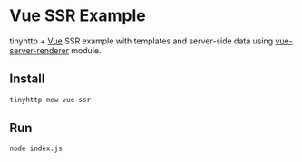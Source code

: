 # Vue SSR Example

tinyhttp + [Vue](https://vuejs.org/) SSR example with templates and server-side data using [vue-server-renderer](https://github.com/vuejs/vue/tree/dev/packages/vue-server-renderer) module.

## Install

```sh
tinyhttp new vue-ssr
```

## Run

```sh
node index.js
```
